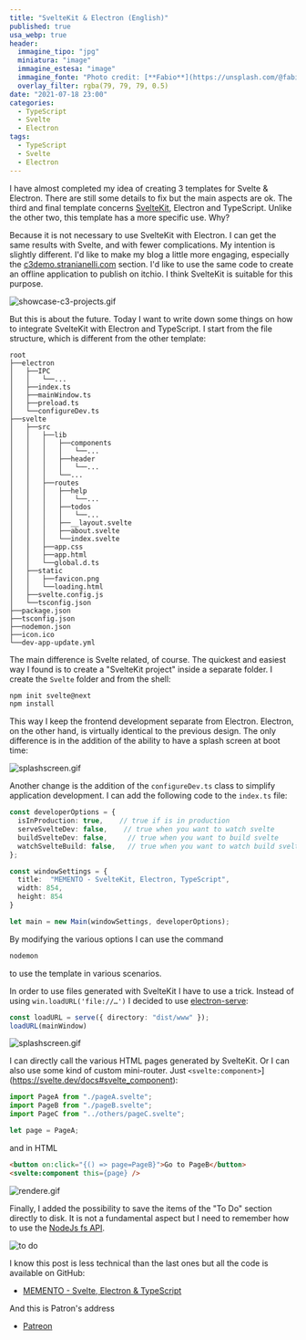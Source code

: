 ```yaml
---
title: "SvelteKit & Electron (English)"
published: true
usa_webp: true
header:
  immagine_tipo: "jpg"
  miniatura: "image"
  immagine_estesa: "image"
  immagine_fonte: "Photo credit: [**Fabio**](https://unsplash.com/@fabioha)"
  overlay_filter: rgba(79, 79, 79, 0.5)
date: "2021-07-18 23:00"
categories:
  - TypeScript
  - Svelte
  - Electron
tags:
  - TypeScript
  - Svelte
  - Electron
---
```


I have almost completed my idea of creating 3 templates for Svelte & Electron. There are still some details to fix but the main aspects are ok. The third and final template concerns [SvelteKit](https://kit.svelte.dev/), Electron and TypeScript. Unlike the other two, this template has a more specific use. Why?

Because it is not necessary to use SvelteKit with Electron. I can get the same results with Svelte, and with fewer complications. My intention is slightly different. I'd like to make my blog a little more engaging, especially the [c3demo.stranianelli.com](https://c3demo.stranianelli.com/) section. I'd like to use the same code to create an offline application to publish on itchio. I think SvelteKit is suitable for this purpose.

![showcase-c3-projects.gif](https://raw.githubusercontent.com/el3um4s/strani-anelli-blog/master/_posts/2021/2021-07-18-sveltekit-and-electron/showcase-c3-projects.gif)

But this is about the future. Today I want to write down some things on how to integrate SvelteKit with Electron and TypeScript. I start from the file structure, which is different from the other template:

```
root
├──electron
│   ├──IPC
│   │   └──...
│   ├──index.ts
│   ├──mainWindow.ts
│   ├──preload.ts
│   └──configureDev.ts
├──svelte
│   ├──src
│   │   ├──lib
│   │   │   ├──components
│   │   │   │   └──...
│   │   │   ├──header
│   │   │   │   └──...
│   │   │   └──...
│   │   ├──routes
│   │   │   ├──help
│   │   │   │   └──...
│   │   │   ├──todos
│   │   │   │   └──...
│   │   │   ├──__layout.svelte
│   │   │   ├──about.svelte
│   │   │   └──index.svelte
│   │   ├──app.css
│   │   ├──app.html
│   │   └──global.d.ts
│   ├──static
│   │   ├──favicon.png
│   │   └──loading.html
│   ├──svelte.config.js
│   └──tsconfig.json
├──package.json
├──tsconfig.json
├──nodemon.json
├──icon.ico
└──dev-app-update.yml
```

The main difference is Svelte related, of course. The quickest and easiest way I found is to create a "SvelteKit project" inside a separate folder. I create the `Svelte` folder and from the shell:

```bash
npm init svelte@next
npm install
```

This way I keep the frontend development separate from Electron. Electron, on the other hand, is virtually identical to the previous design. The only difference is in the addition of the ability to have a splash screen at boot time:

![splashscreen.gif](https://raw.githubusercontent.com/el3um4s/strani-anelli-blog/master/_posts/2021/2021-07-18-sveltekit-and-electron/svelte-kit-04-splashscreen.gif)

Another change is the addition of the `configureDev.ts` class to simplify application development. I can add the following code to the `index.ts` file:

```ts
const developerOptions = {
  isInProduction: true,    // true if is in production
  serveSvelteDev: false,    // true when you want to watch svelte 
  buildSvelteDev: false,     // true when you want to build svelte
  watchSvelteBuild: false,   // true when you want to watch build svelte 
};

const windowSettings = {
  title:  "MEMENTO - SvelteKit, Electron, TypeScript",
  width: 854,
  height: 854
}

let main = new Main(windowSettings, developerOptions);
```

By modifying the various options I can use the command

```bash
nodemon
```

to use the template in various scenarios.

In order to use files generated with SvelteKit I have to use a trick. Instead of using `win.loadURL('file://…')` I decided to use [electron-serve](https://www.npmjs.com/package/electron-serve):

```ts
const loadURL = serve({ directory: "dist/www" });
loadURL(mainWindow)
```

![splashscreen.gif](https://raw.githubusercontent.com/el3um4s/strani-anelli-blog/master/_posts/2021/2021-07-18-sveltekit-and-electron/svelte-kit-05-sveltekit.gif)

I can directly call the various HTML pages generated by SvelteKit. Or I can also use some kind of custom mini-router. Just `<svelte:component>`](https://svelte.dev/docs#svelte_component):

```ts
import PageA from "./pageA.svelte";
import PageB from "./pageB.svelte";
import PageC from "../others/pageC.svelte";

let page = PageA;
```

and in HTML

```html
<button on:click="{() => page=PageB}">Go to PageB</button>
<svelte:component this={page} />
```

![rendere.gif](https://raw.githubusercontent.com/el3um4s/strani-anelli-blog/master/_posts/2021/2021-07-18-sveltekit-and-electron/svelte-kit-07-renderer.gif)

Finally, I added the possibility to save the items of the "To Do" section directly to disk. It is not a fundamental aspect but I need to remember how to use the [NodeJs fs API]((https://nodejs.org/api/fs.html)).

![to do](https://raw.githubusercontent.com/el3um4s/strani-anelli-blog/master/_posts/2021/2021-07-18-sveltekit-and-electron/svelte-kit-08-todos.gif)

I know this post is less technical than the last ones but all the code is available on GitHub:

- [MEMENTO - Svelte, Electron & TypeScript](https://github.com/el3um4s/memento-sveltekit-electron-typescript)

And this is Patron's address

- [Patreon](https://www.patreon.com/el3um4s)